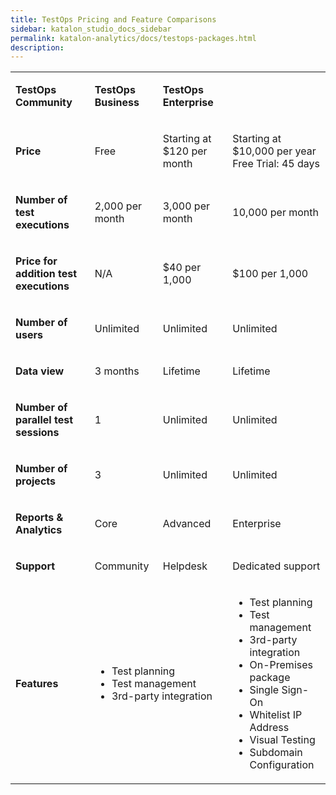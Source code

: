 ```yaml
---
title: TestOps Pricing and Feature Comparisons
sidebar: katalon_studio_docs_sidebar
permalink: katalon-analytics/docs/testops-packages.html 
description:
---
```


<table>
<tbody>
<tr>
<td>
<p><strong>TestOps Community</strong></p>
</td>
<td>
<p><strong>TestOps Business</strong></p>
</td>
<td>
<p><strong>TestOps Enterprise</strong></p>
</td>
</tr>
<tr>
<td>
<p><strong>Price</strong></p>
</td>
<td>
<p>Free</p>
</td>
<td>
<p>Starting at $120 per month</p>
</td>
<td>
<p>Starting at $10,000 per year<br />Free Trial: 45 days</p>
</td>
</tr>
<tr>
<td>
<p><strong>Number of test executions</strong></p>
</td>
<td>
<p>2,000 per month</p>
</td>
<td>
<p>3,000 per month</p>
</td>
<td>
<p>10,000 per month</p>
</td>
</tr>
<tr>
<td>
<p><strong>Price for addition test executions</strong></p>
</td>
<td>
<p>N/A</p>
</td>
<td>
<p>$40 per 1,000</p>
</td>
<td>
<p>$100 per 1,000</p>
</td>
</tr>
<tr>
<td>
<p><strong>Number of users</strong></p>
</td>
<td>
<p>Unlimited</p>
</td>
<td>
<p>Unlimited</p>
</td>
<td>
<p>Unlimited</p>
</td>
</tr>
<tr>
<td>
<p><strong>Data view</strong></p>
</td>
<td>
<p>3 months</p>
</td>
<td>
<p>Lifetime</p>
</td>
<td>
<p>Lifetime</p>
</td>
</tr>
<tr>
<td>
<p><strong>Number of parallel test sessions</strong></p>
</td>
<td>
<p>1</p>
</td>
<td>
<p>Unlimited</p>
</td>
<td>
<p>Unlimited</p>
</td>
</tr>
<tr>
<td>
<p><strong>Number of projects</strong></p>
</td>
<td>
<p>3</p>
</td>
<td>
<p>Unlimited</p>
</td>
<td>
<p>Unlimited</p>
</td>
</tr>
<tr>
<td>
<p><strong>Reports &amp; Analytics</strong></p>
</td>
<td>
<p>Core</p>
</td>
<td>
<p>Advanced</p>
</td>
<td>
<p>Enterprise</p>
</td>
</tr>
<tr>
<td>
<p><strong>Support</strong></p>
</td>
<td>
<p>Community</p>
</td>
<td>
<p>Helpdesk</p>
</td>
<td>
<p>Dedicated support</p>
</td>
</tr>
<tr>
<td>
<p><strong>Features</strong></p>
</td>
<td colspan="2">
<ul>
<li>Test planning</li>
<li>Test management</li>
<li>3rd-party integration</li>
</ul>
</td>
<td>
<ul>
<li>Test planning</li>
<li>Test management</li>
<li>3rd-party integration</li>
<li>On-Premises package</li>
<li>Single Sign-On</li>
<li>Whitelist IP Address</li>
<li>Visual Testing</li>
<li>Subdomain Configuration</li>
</ul>
</td>
</tr>
</tbody>
</table>